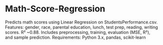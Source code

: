 # Math-Score-Regression
Predicts math scores using Linear Regression on StudentsPerformance.csv. Features: gender, race, parental education, lunch, test prep, reading, writing scores. R² ~0.88. Includes preprocessing, training, evaluation (MSE, R²), and sample prediction.  Requirements: Python 3.x, pandas, scikit-learn
